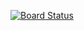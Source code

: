 [![Board Status](https://dev.azure.com/aiw-devops/3b2534db-5aca-46aa-9342-5a30638d22a7/f137ecca-78ff-4821-a1d0-3fd2198a067d/_apis/work/boardbadge/133ab666-7ed7-48e0-a34a-65ceb740705f)](https://dev.azure.com/aiw-devops/3b2534db-5aca-46aa-9342-5a30638d22a7/_boards/board/t/f137ecca-78ff-4821-a1d0-3fd2198a067d/Microsoft.RequirementCategory)